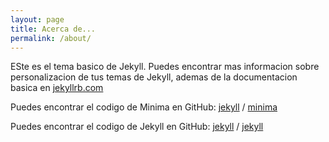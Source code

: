 ```yaml
---
layout: page
title: Acerca de...
permalink: /about/
---
```


ESte es el tema basico de Jekyll. Puedes encontrar mas informacion sobre personalizacion de tus temas de Jekyll, ademas de la documentacion basica en [jekyllrb.com](https://jekyllrb.com/)

Puedes encontrar el codigo de Minima en GitHub:
[jekyll][jekyll-organization] /
[minima](https://github.com/jekyll/minima)

Puedes encontrar el codigo de Jekyll en GitHub:
[jekyll][jekyll-organization] /
[jekyll](https://github.com/jekyll/jekyll)


[jekyll-organization]: https://github.com/jekyll
